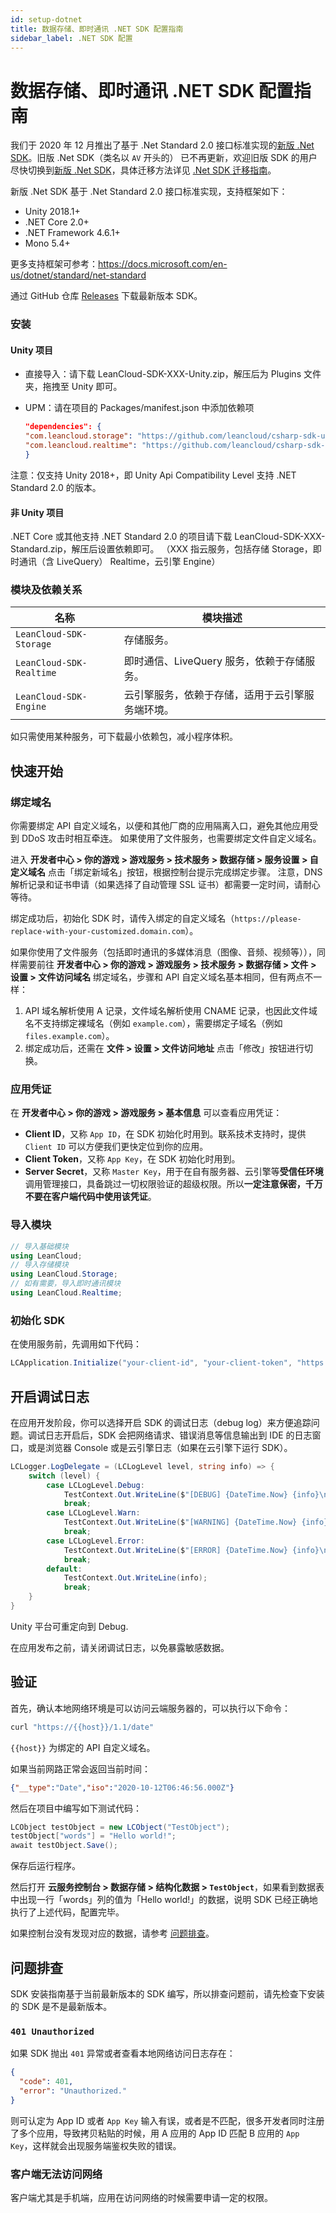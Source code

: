```yaml
---
id: setup-dotnet
title: 数据存储、即时通讯 .NET SDK 配置指南
sidebar_label: .NET SDK 配置
---
```


# 数据存储、即时通讯 .NET SDK 配置指南

我们于 2020 年 12 月推出了基于 .Net Standard 2.0 接口标准实现的[新版 .Net SDK](https://github.com/leancloud/csharp-sdk)。旧版 .Net SDK（类名以 `AV` 开头的） 已不再更新，欢迎旧版 SDK 的用户尽快切换到[新版 .Net SDK](https://github.com/leancloud/csharp-sdk)，具体迁移方法详见 [.Net SDK 迁移指南]。

[.NET SDK 迁移指南]: https://github.com/leancloud/csharp-sdk/wiki/.Net-Standard-SDK-%E8%BF%81%E7%A7%BB%E6%8C%87%E5%8D%97

新版 .Net SDK 基于 .Net Standard 2.0 接口标准实现，支持框架如下：

- Unity 2018.1+
- .NET Core 2.0+
- .NET Framework 4.6.1+
- Mono 5.4+

更多支持框架可参考：https://docs.microsoft.com/en-us/dotnet/standard/net-standard

通过 GitHub 仓库 [Releases](https://github.com/leancloud/csharp-sdk/releases) 下载最新版本 SDK。

### 安装

#### Unity 项目

- 直接导入：请下载 LeanCloud-SDK-XXX-Unity.zip，解压后为 Plugins 文件夹，拖拽至 Unity 即可。

- UPM：请在项目的 Packages/manifest.json 中添加依赖项

    ```json
    "dependencies": {
    "com.leancloud.storage": "https://github.com/leancloud/csharp-sdk-upm.git#storage-0.7.5",
    "com.leancloud.realtime": "https://github.com/leancloud/csharp-sdk-upm.git#realtime-0.7.5"
    }
    ```

注意：仅支持 Unity 2018+，即 Unity Api Compatibility Level 支持 .NET Standard 2.0 的版本。

#### 非 Unity 项目

.NET Core 或其他支持 .NET Standard 2.0 的项目请下载 LeanCloud-SDK-XXX-Standard.zip，解压后设置依赖即可。
（XXX 指云服务，包括存储 Storage，即时通讯（含 LiveQuery） Realtime，云引擎 Engine）

### 模块及依赖关系

名称 | 模块描述
--|---
`LeanCloud-SDK-Storage`| 存储服务。
`LeanCloud-SDK-Realtime`| 即时通信、LiveQuery 服务，依赖于存储服务。
`LeanCloud-SDK-Engine`| 云引擎服务，依赖于存储，适用于云引擎服务端环境。

如只需使用某种服务，可下载最小依赖包，减小程序体积。

## 快速开始

### 绑定域名

你需要绑定 API 自定义域名，以便和其他厂商的应用隔离入口，避免其他应用受到 DDoS 攻击时相互牵连。
如果使用了文件服务，也需要绑定文件自定义域名。

进入 **开发者中心 > 你的游戏 > 游戏服务 > 技术服务 > 数据存储 > 服务设置 > 自定义域名** 点击「绑定新域名」按钮，根据控制台提示完成绑定步骤。
注意，DNS 解析记录和证书申请（如果选择了自动管理 SSL 证书）都需要一定时间，请耐心等待。

绑定成功后，初始化 SDK 时，请传入绑定的自定义域名（`https://please-replace-with-your-customized.domain.com`）。

如果你使用了文件服务（包括即时通讯的多媒体消息（图像、音频、视频等）），同样需要前往 **开发者中心 > 你的游戏 > 游戏服务 > 技术服务 > 数据存储 > 文件 > 设置 > 文件访问域名** 绑定域名，步骤和 API 自定义域名基本相同，但有两点不一样：

1. API 域名解析使用 A 记录，文件域名解析使用 CNAME 记录，也因此文件域名不支持绑定裸域名（例如 `example.com`），需要绑定子域名（例如 `files.example.com`）。
2. 绑定成功后，还需在 **文件 > 设置 > 文件访问地址** 点击「修改」按钮进行切换。

### 应用凭证

在 **开发者中心 > 你的游戏 > 游戏服务 > 基本信息** 可以查看应用凭证：

- **Client ID**，又称 `App ID`，在 SDK 初始化时用到。联系技术支持时，提供 `Client ID` 可以方便我们更快定位到你的应用。
- **Client Token**，又称 ``App Key``，在 SDK 初始化时用到。
- **Server Secret**，又称 `Master Key`，用于在自有服务器、云引擎等**受信任环境**调用管理接口，具备跳过一切权限验证的超级权限。所以**一定注意保密，千万不要在客户端代码中使用该凭证**。

### 导入模块

```cs
// 导入基础模块
using LeanCloud;
// 导入存储模块
using LeanCloud.Storage;
// 如有需要，导入即时通讯模块
using LeanCloud.Realtime;
```

### 初始化 SDK

在使用服务前，先调用如下代码：

```cs
LCApplication.Initialize("your-client-id", "your-client-token", "https://please-replace-with-your-customized.domain.com");
```

## 开启调试日志

在应用开发阶段，你可以选择开启 SDK 的调试日志（debug log）来方便追踪问题。调试日志开启后，SDK 会把网络请求、错误消息等信息输出到 IDE 的日志窗口，或是浏览器 Console 或是云引擎日志（如果在云引擎下运行 SDK）。

```cs
LCLogger.LogDelegate = (LCLogLevel level, string info) => {
    switch (level) {
        case LCLogLevel.Debug:
            TestContext.Out.WriteLine($"[DEBUG] {DateTime.Now} {info}\n");
            break;
        case LCLogLevel.Warn:
            TestContext.Out.WriteLine($"[WARNING] {DateTime.Now} {info}\n");
            break;
        case LCLogLevel.Error:
            TestContext.Out.WriteLine($"[ERROR] {DateTime.Now} {info}\n");
            break;
        default:
            TestContext.Out.WriteLine(info);
            break;
    }
}
```

Unity 平台可重定向到 Debug.

在应用发布之前，请关闭调试日志，以免暴露敏感数据。

## 验证

首先，确认本地网络环境是可以访问云端服务器的，可以执行以下命令：

```sh
curl "https://{{host}}/1.1/date"
```

`{{host}}` 为绑定的 API 自定义域名。

如果当前网路正常会返回当前时间：

```json
{"__type":"Date","iso":"2020-10-12T06:46:56.000Z"}
```

然后在项目中编写如下测试代码：

```cs
LCObject testObject = new LCObject("TestObject");
testObject["words"] = "Hello world!";
await testObject.Save();
```

保存后运行程序。

然后打开 **云服务控制台 > 数据存储 > 结构化数据 > `TestObject`**，如果看到数据表中出现一行「words」列的值为「Hello world!」的数据，说明 SDK 已经正确地执行了上述代码，配置完毕。

如果控制台没有发现对应的数据，请参考 [问题排查](#问题排查)。

## 问题排查

SDK 安装指南基于当前最新版本的 SDK 编写，所以排查问题前，请先检查下安装的 SDK 是不是最新版本。

### `401 Unauthorized`

如果 SDK 抛出 `401` 异常或者查看本地网络访问日志存在：

```json
{
  "code": 401,
  "error": "Unauthorized."
}
```

则可认定为 App ID 或者 `App Key` 输入有误，或者是不匹配，很多开发者同时注册了多个应用，导致拷贝粘贴的时候，用 A 应用的 App ID 匹配 B 应用的 `App Key`，这样就会出现服务端鉴权失败的错误。

### 客户端无法访问网络

客户端尤其是手机端，应用在访问网络的时候需要申请一定的权限。